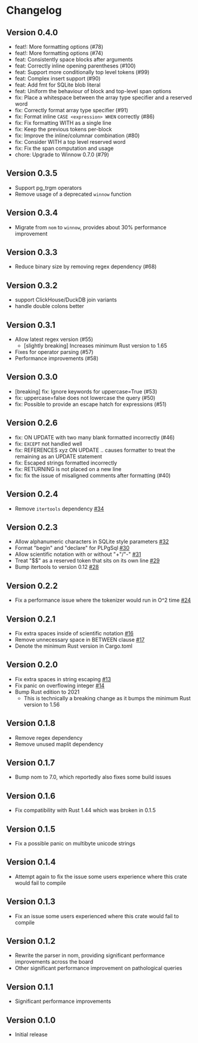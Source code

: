 # Changelog

## Version 0.4.0

- feat!: More formatting options (#78)
- feat!: More formatting options (#74)
- feat: Consistently space blocks after arguments
- feat: Correctly inline opening parentheses (#100)
- feat: Support more conditionally top level tokens (#99)
- feat: Complex insert support (#90)
- feat: Add fmt for SQLite blob literal
- feat: Uniform the behaviour of block and top-level span options
- fix: Place a whitespace between the array type specifier and a reserved word
- fix: Correctly format array type specifier (#91)
- fix: Format inline `CASE <expression> WHEN` correctly (#86)
- fix: Fix formatting WITH as a single line
- fix: Keep the previous tokens per-block
- fix: Improve the inline/columnar combination (#80)
- fix: Consider WITH a top level reserved word
- fix: Fix the span computation and usage
- chore: Upgrade to Winnow 0.7.0 (#79)

## Version 0.3.5

- Support pg_trgm operators
- Remove usage of a deprecated `winnow` function

## Version 0.3.4

- Migrate from `nom` to `winnow`, provides about 30% performance improvement

## Version 0.3.3

- Reduce binary size by removing regex dependency (#68)

## Version 0.3.2

- support ClickHouse/DuckDB join variants
- handle double colons better

## Version 0.3.1

- Allow latest regex version (#55)
  - [slightly breaking] Increases minimum Rust version to 1.65
- Fixes for operator parsing (#57)
- Performance improvements (#58)

## Version 0.3.0

- [breaking] fix: Ignore keywords for uppercase=True (#53)
- fix: uppercase=false does not lowercase the query (#50)
- fix: Possible to provide an escape hatch for expressions (#51)

## Version 0.2.6

- fix: ON UPDATE with two many blank formatted incorrectly (#46)
- fix: `EXCEPT` not handled well
- fix: REFERENCES xyz ON UPDATE .. causes formatter to treat the remaining as an UPDATE statement
- fix: Escaped strings formatted incorrectly
- fix: RETURNING is not placed on a new line
- fix: fix the issue of misaligned comments after formatting (#40)

## Version 0.2.4

- Remove `itertools` dependency [#34](https://github.com/shssoichiro/sqlformat-rs/pull/34)

## Version 0.2.3

- Allow alphanumeric characters in SQLite style parameters [#32](https://github.com/shssoichiro/sqlformat-rs/pull/32)
- Format "begin" and "declare" for PLPgSql [#30](https://github.com/shssoichiro/sqlformat-rs/pull/30)
- Allow scientific notation with or without "+"/"-" [#31](https://github.com/shssoichiro/sqlformat-rs/pull/31)
- Treat "$$" as a reserved token that sits on its own line [#29](https://github.com/shssoichiro/sqlformat-rs/pull/29)
- Bump itertools to version 0.12 [#28](https://github.com/shssoichiro/sqlformat-rs/pull/28)

## Version 0.2.2

- Fix a performance issue where the tokenizer would run in O^2
  time [#24](https://github.com/shssoichiro/sqlformat-rs/pull/24)

## Version 0.2.1

- Fix extra spaces inside of scientific notation [#16](https://github.com/shssoichiro/sqlformat-rs/pull/16)
- Remove unnecessary space in BETWEEN clause [#17](https://github.com/shssoichiro/sqlformat-rs/pull/17)
- Denote the minimum Rust version in Cargo.toml

## Version 0.2.0

- Fix extra spaces in string escaping [#13](https://github.com/shssoichiro/sqlformat-rs/pull/13)
- Fix panic on overflowing integer [#14](https://github.com/shssoichiro/sqlformat-rs/pull/14)
- Bump Rust edition to 2021
  - This is technically a breaking change as it bumps the minimum Rust version to 1.56

## Version 0.1.8

- Remove regex dependency
- Remove unused maplit dependency

## Version 0.1.7

- Bump nom to 7.0, which reportedly also fixes some build issues

## Version 0.1.6

- Fix compatibility with Rust 1.44 which was broken in 0.1.5

## Version 0.1.5

- Fix a possible panic on multibyte unicode strings

## Version 0.1.4

- Attempt again to fix the issue some users experience where this crate would fail to compile

## Version 0.1.3

- Fix an issue some users experienced where this crate would fail to compile

## Version 0.1.2

- Rewrite the parser in nom, providing significant performance improvements across the board
- Other significant performance improvement on pathological queries

## Version 0.1.1

- Significant performance improvements

## Version 0.1.0

- Initial release
